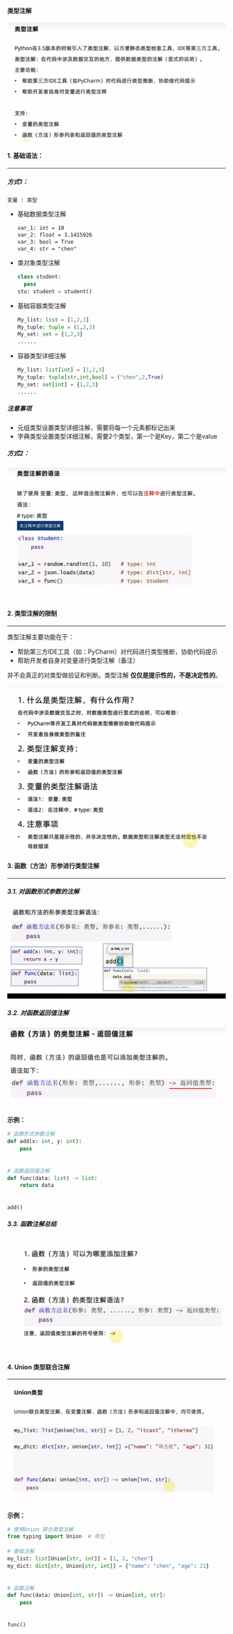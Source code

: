 #### 类型注解

   

![](../img/类型注解.png)





#### 1. 基础语法：

****

##### 方式1：

```
变量 : 类型
```

- 基础数据类型注解

  ```
  var_1: int = 10
  var_2: float = 3.1415926
  var_3: bool = True
  var_4: str = "chen"
  ```

- 类对象类型注解

  ```python
  class student:
  	pass
  stu: student = student()
  ```

- 基础容器类型注解

  ```python
  My_list: list = [1,2,3]
  My_tuple: tuple = (1,2,3)
  My_set: set = {1,2,3}
  ......
  ```

- 容器类型详细注解

  ```python
  My_list: list[int] = [1,2,3]
  My_tuple: tuple[str,int,bool] = ("chen",2,True)
  My_set: set[int] = {1,2,3}
  ......
  ```

  

##### 注意事项

- 元组类型设置类型详细注解，需要将每一个元素都标记出来
- 字典类型设置类型详细注解，需要2个类型，第一个是Key，第二个是value



##### 方式2：

![](../img/类型注解2.png)





#### 2. 类型注解的限制

****

类型注解主要功能在于：

- 帮助第三方IDE工具（如：PyCharm）对代码进行类型推断，协助代码提示
- 帮助开发者自身对变量进行类型注解（备注）

并不会真正的对类型做验证和判断。类型注解 **仅仅是提示性的，不是决定性的**。

  

![](../img/类型注解总结.png)



#### 3. 函数（方法）形参进行类型注解

****



##### 3.1. 对函数形式参数的注解

![](../img/函数参数注解.png)



##### 3.2. 对函数返回值注解

![](../img/函数返回值注解.png)

**示例：**

```python
# 函数形式参数注解
def add(x: int, y: int):
    pass


# 函数返回值注解
def func(data: list) -> list:
    return data


add()
```



##### 3.3. 函数注解总结

![](../img/函数注解总结.png)



#### 4. Union 类型联合注解

****



![](../img/Union类型.png)

**示例：**

```python
# 使用Union 联合类型注解
from typing import Union  # 导包

# 基础注解
my_list: list[Union[str, int]] = [1, 2, "chen"]
my_dict: dict[str, Union[str, int]] = {"name": "chen", "age": 21}


# 函数注解
def func(data: Union[int, str]) -> Union[int, str]:
    pass


func()
```

